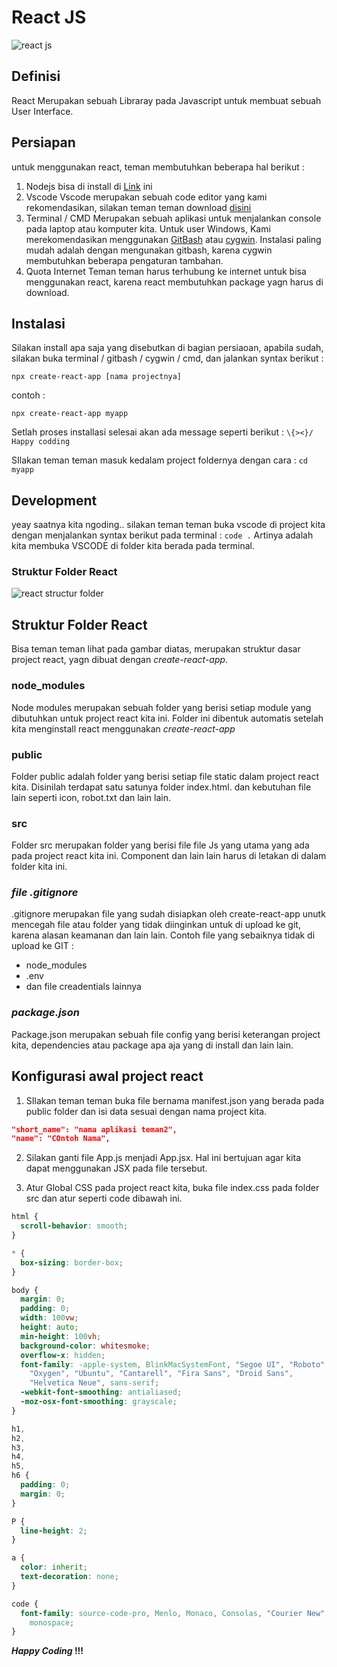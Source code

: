 # React JS

![react js](https://miro.medium.com/max/3840/1*vHHBwcUFUaHWXntSnqKdCA.png)

## Definisi

React Merupakan sebuah Libraray pada Javascript untuk membuat sebuah User Interface.

## Persiapan

untuk menggunakan react, teman membutuhkan beberapa hal berikut :

1. Nodejs
   bisa di install di [Link](https://nodejs.org/en/) ini
2. Vscode
   Vscode merupakan sebuah code editor yang kami rekomendasikan, silakan teman teman download [disini](https://code.visualstudio.com/)
3. Terminal / CMD
   Merupakan sebuah aplikasi untuk menjalankan console pada laptop atau komputer kita. Untuk user Windows, Kami merekomendasikan menggunakan [GitBash](https://git-scm.com/downloads) atau [cygwin](https://www.cygwin.com/).
   Instalasi paling mudah adalah dengan mengunakan gitbash, karena cygwin membutuhkan beberapa pengaturan tambahan.
4. Quota Internet
   Teman teman harus terhubung ke internet untuk bisa menggunakan react, karena react membutuhkan package yagn harus di download.

## Instalasi

Silakan install apa saja yang disebutkan di bagian persiaoan, apabila sudah, silakan buka terminal / gitbash / cygwin / cmd, dan jalankan syntax berikut :

`npx create-react-app [nama projectnya]`

contoh :

`npx create-react-app myapp`

Setlah proses installasi selesai akan ada message seperti berikut :
`\{><}/ Happy codding`

SIlakan teman teman masuk kedalam project foldernya dengan cara :
`cd myapp`

## Development

yeay saatnya kita ngoding.. silakan teman teman buka vscode di project kita dengan menjalankan syntax berikut pada terminal :
`code .`
Artinya adalah kita membuka VSCODE di folder kita berada pada terminal.

### Struktur Folder React

![react structur folder](https://i.ibb.co/RY27Kc3/Screen-Shot-2021-01-13-at-17-10-14.png)

## Struktur Folder React

Bisa teman teman lihat pada gambar diatas, merupakan struktur dasar project react, yagn dibuat dengan _create-react-app_.

### node_modules

Node modules merupakan sebuah folder yang berisi setiap module yang dibutuhkan untuk project react kita ini.
Folder ini dibentuk automatis setelah kita menginstall react menggunakan _create-react-app_

### public

Folder public adalah folder yang berisi setiap file static dalam project react kita. Disinilah terdapat satu satunya folder index.html. dan kebutuhan file lain seperti icon, robot.txt dan lain lain.

### src

Folder src merupakan folder yang berisi file file Js yang utama yang ada pada project react kita ini.
Component dan lain lain harus di letakan di dalam folder kita ini.

### _file .gitignore_

.gitignore merupakan file yang sudah disiapkan oleh create-react-app unutk mencegah file atau folder yang tidak diinginkan untuk di upload ke git, karena alasan keamanan dan lain lain.
Contoh file yang sebaiknya tidak di upload ke GIT :

- node_modules
- .env
- dan file creadentials lainnya

### _package.json_

Package.json merupakan sebuah file config yang berisi keterangan project kita, dependencies atau package apa aja yang di install dan lain lain.

## Konfigurasi awal project react

1. SIlakan teman teman buka file bernama manifest.json yang berada pada public folder dan isi data sesuai dengan nama project kita.

```json
"short_name": "nama aplikasi teman2",
"name": "COntoh Nama",
```

2. Silakan ganti file App.js menjadi App.jsx.
   Hal ini bertujuan agar kita dapat menggunakan JSX pada file tersebut.

3. Atur Global CSS pada project react kita, buka file index.css pada folder src dan atur seperti code dibawah ini.

```css
html {
  scroll-behavior: smooth;
}

* {
  box-sizing: border-box;
}

body {
  margin: 0;
  padding: 0;
  width: 100vw;
  height: auto;
  min-height: 100vh;
  background-color: whitesmoke;
  overflow-x: hidden;
  font-family: -apple-system, BlinkMacSystemFont, "Segoe UI", "Roboto",
    "Oxygen", "Ubuntu", "Cantarell", "Fira Sans", "Droid Sans",
    "Helvetica Neue", sans-serif;
  -webkit-font-smoothing: antialiased;
  -moz-osx-font-smoothing: grayscale;
}

h1,
h2,
h3,
h4,
h5,
h6 {
  padding: 0;
  margin: 0;
}

P {
  line-height: 2;
}

a {
  color: inherit;
  text-decoration: none;
}

code {
  font-family: source-code-pro, Menlo, Monaco, Consolas, "Courier New",
    monospace;
}
```

**_Happy Coding_ !!!**
